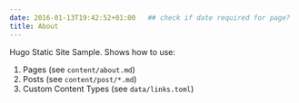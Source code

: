 ```yaml
---
date: 2016-01-13T19:42:52+01:00   ## check if date required for page?
title: About
---
```


Hugo Static Site Sample. Shows how to use:

1. Pages (see `content/about.md`)
2. Posts (see `content/post/*.md`)
3. Custom Content Types (see `data/links.toml`)

